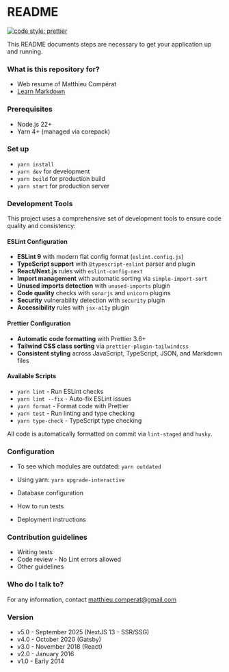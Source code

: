 # README

[![code style: prettier](https://img.shields.io/badge/code_style-prettier-ff69b4.svg?style=flat-square)](https://github.com/prettier/prettier)

This README documents steps are necessary to get your application up and running.

### What is this repository for?

- Web resume of Matthieu Compérat
- [Learn Markdown](https://bitbucket.org/tutorials/markdowndemo)

### Prerequisites

- Node.js 22+
- Yarn 4+ (managed via corepack)

### Set up

- `yarn install`
- `yarn dev` for development
- `yarn build` for production build
- `yarn start` for production server

### Development Tools

This project uses a comprehensive set of development tools to ensure code quality and consistency:

#### ESLint Configuration

- **ESLint 9** with modern flat config format (`eslint.config.js`)
- **TypeScript support** with `@typescript-eslint` parser and plugin
- **React/Next.js** rules with `eslint-config-next`
- **Import management** with automatic sorting via `simple-import-sort`
- **Unused imports detection** with `unused-imports` plugin
- **Code quality** checks with `sonarjs` and `unicorn` plugins
- **Security** vulnerability detection with `security` plugin
- **Accessibility** rules with `jsx-a11y` plugin

#### Prettier Configuration

- **Automatic code formatting** with Prettier 3.6+
- **Tailwind CSS class sorting** via `prettier-plugin-tailwindcss`
- **Consistent styling** across JavaScript, TypeScript, JSON, and Markdown files

#### Available Scripts

- `yarn lint` - Run ESLint checks
- `yarn lint --fix` - Auto-fix ESLint issues
- `yarn format` - Format code with Prettier
- `yarn test` - Run linting and type checking
- `yarn type-check` - TypeScript type checking

All code is automatically formatted on commit via `lint-staged` and `husky`.

### Configuration

- To see which modules are outdated: `yarn outdated`
- Using yarn: `yarn upgrade-interactive`

- Database configuration
- How to run tests
- Deployment instructions

### Contribution guidelines

- Writing tests
- Code review - No Lint errors allowed
- Other guidelines

### Who do I talk to?

For any information, contact matthieu.comperat@gmail.com

### Version

- v5.0 - September 2025 (NextJS 13 - SSR/SSG)
- v4.0 - October 2020 (Gatsby)
- v3.0 - November 2018 (React)
- v2.0 - January 2016
- v1.0 - Early 2014
